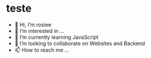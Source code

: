 # teste

- 👋 Hi, I’m rosiee
- 👀 I’m interested in ...
- 🌱 I’m currently learning JavaScript
- 💞️ I’m looking to collaborate on Websites and Backend
- 📫 How to reach me ...

<!---
rosiee-sz/rosiee-sz is a ✨ special ✨ repository because its `README.md` (this file) appears on your GitHub profile.
You can click the Preview link to take a look at your changes.
--->
